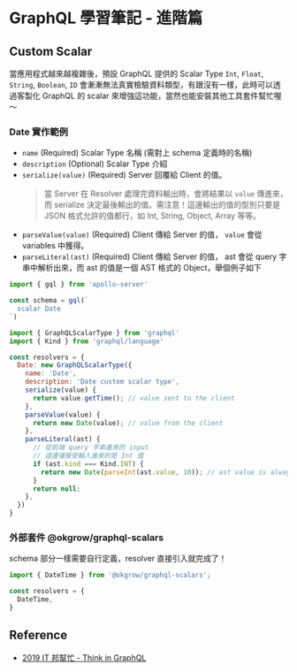 # GraphQL 學習筆記 - 進階篇

## Custom Scalar
當應用程式越來越複雜後，預設 GraphQL 提供的 Scalar Type `Int`, `Float`, `String`, `Boolean`, `ID` 會漸漸無法真實檢驗資料類型，有跟沒有一樣，此時可以透過客製化 GraphQL 的 scalar 來增強這功能，當然也能安裝其他工具套件幫忙喔～

### Date 實作範例
- `name` (Required) Scalar Type 名稱 (需對上 schema 定義時的名稱)
- `description` (Optional) Scalar Type 介紹
- `serialize(value)` (Required) Server 回覆給 Client 的值。
  > 當 Server 在 Resolver 處理完資料輸出時，會將結果以 `value` 傳進來，而 serialize 決定最後輸出的值。需注意！這邊輸出的值的型別只要是 JSON 格式允許的值都行，如 Int, String, Object, Array 等等。
- `parseValue(value)` (Required) Client 傳給 Server 的值， `value` 會從 variables 中獲得。
- `parseLiteral(ast)` (Required) Client 傳給 Server 的值， ast 會從 query 字串中解析出來，而 ast 的值是一個 AST 格式的 Object，舉個例子如下

```js
import { gql } from 'apollo-server'

const schema = gql(`
  scalar Date
`)
```

```js
import { GraphQLScalarType } from 'graphql'
import { Kind } from 'graphql/language'

const resolvers = {
  Date: new GraphQLScalarType({
    name: 'Date',
    description: 'Date custom scalar type',
    serialize(value) {
      return value.getTime(); // value sent to the client
    },
    parseValue(value) {
      return new Date(value); // value from the client
    },
    parseLiteral(ast) {
      // 從前端 query 字串進來的 input
      // 這邊僅接受輸入進來的是 Int 值
      if (ast.kind === Kind.INT) {
        return new Date(parseInt(ast.value, 10)); // ast value is always in string format
      }
      return null;
    },
  })
}
```

### 外部套件 @okgrow/graphql-scalars
schema 部分一樣需要自行定義，resolver 直接引入就完成了！
```js
import { DateTime } from '@okgrow/graphql-scalars';

const resolvers = {
  DateTime,
}
```

## Reference
- [2019 IT 邦幫忙 - Think in GraphQL](https://ithelp.ithome.com.tw/articles/10202596)
